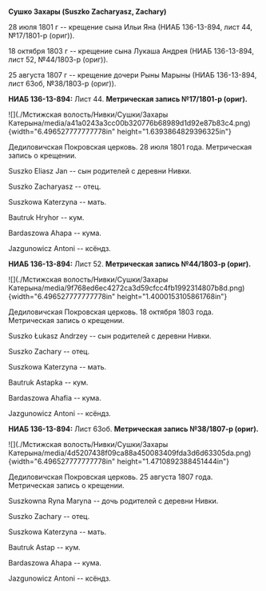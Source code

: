 **Сушко Захары (Suszko Zacharyasz, Zachary)**

28 июля 1801 г -- крещение сына Ильи Яна (НИАБ 136-13-894, лист 44,
№17/1801-р (ориг)).

18 октября 1803 г -- крещение сына Лукаша Андрея (НИАБ 136-13-894, лист
52, №44/1803-р (ориг)).

25 августа 1807 г -- крещение дочери Рыны Марыны (НИАБ 136-13-894, лист
63об, №38/1803-р (ориг)).

**НИАБ 136-13-894:** Лист 44. **Метрическая запись №17/1801-р (ориг).**

![](./Мстижская волость/Нивки/Сушки/Захары Катерына/media/a41a0243a3cc00b320776b68989d1d92e87b83c4.png){width="6.496527777777778in"
height="1.6393864829396325in"}

Дедиловичская Покровская церковь. 28 июля 1801 года. Метрическая запись
о крещении.

Suszko Eliasz Jan -- сын родителей с деревни Нивки.

Suszko Zacharyasz -- отец.

Suszkowa Katerzyna -- мать.

Bautruk Hryhor -- кум.

Bardaszowa Ahapa -- кума.

Jazgunowicz Antoni -- ксёндз.

**НИАБ 136-13-894:** Лист 52. **Метрическая запись №44/1803-р (ориг).**

![](./Мстижская волость/Нивки/Сушки/Захары Катерына/media/9f768ed6ec4272ca3d59cfcc4fb1992314807b8d.png){width="6.496527777777778in"
height="1.4000153105861768in"}

Дедиловичская Покровская церковь. 18 октября 1803 года. Метрическая
запись о крещении.

Suszko Łukasz Andrzey -- сын родителей с деревни Нивки.

Suszko Zachary -- отец.

Suszkowa Katerzyna -- мать.

Bautruk Astapka -- кум.

Bardaszowa Ahafia -- кума.

Jazgunowicz Antoni -- ксёндз.

**НИАБ 136-13-894:** Лист 63об. **Метрическая запись №38/1807-р
(ориг).**

![](./Мстижская волость/Нивки/Сушки/Захары Катерына/media/4d5207438f09ca88a450083409fda3d6d63305da.png){width="6.496527777777778in"
height="1.4710892388451444in"}

Дедиловичская Покровская церковь. 25 августа 1807 года. Метрическая
запись о крещении.

Suszkowna Ryna Maryna -- дочь родителей с деревни Нивки.

Suszko Zachary -- отец.

Suszkowa Katerzyna -- мать.

Bautruk Astap -- кум.

Bardaszowa Ahapa -- кума.

Jazgunowicz Antoni -- ксёндз.
